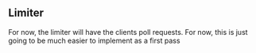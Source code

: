 Limiter
-------

For now, the limiter will have the clients poll requests. For now, this is just going to be much easier to implement as a first pass
